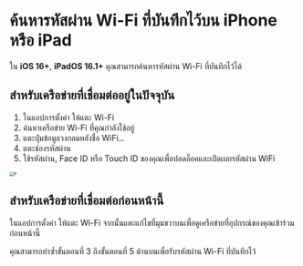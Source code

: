 # ค้นหารหัสผ่าน Wi-Fi ที่บันทึกไว้บน iPhone หรือ iPad

ใน **iOS 16+**, **iPadOS 16.1+** คุณสามารถค้นหารหัสผ่าน Wi-Fi ที่บันทึกไว้ได้

## สำหรับเครือข่ายที่เชื่อมต่ออยู่ในปัจจุบัน

1. ในแอปการตั้งค่า ให้แตะ Wi-Fi
2. ค้นหาเครือข่าย Wi-Fi ที่คุณกำลังใช้อยู่
3. แตะปุ่มข้อมูลวงกลมหลังชื่อ WiFi<img src="https://support.apple.com/library/content/dam/edam/applecare/images/en_US/iOS/ios-16-info-circle-blue-hollow.png" alt="img" style="zoom:25%;" />
4. แตะช่องรหัสผ่าน
5. ใช้รหัสผ่าน, Face ID หรือ Touch ID ของคุณเพื่อปลดล็อคและเปิดเผยรหัสผ่าน WiFi

<img src="https://support.apple.com/library/content/dam/edam/applecare/images/en_US/iOS/ios-16-iphone-14-pro-wifi-name-more-info-password-on-tap.png" alt="P" style="zoom:50%;" />



## สำหรับเครือข่ายที่เชื่อมต่อก่อนหน้านี้

ในแอปการตั้งค่า ให้แตะ Wi-Fi จากนั้นแตะแก้ไขที่มุมขวาบนเพื่อดูเครือข่ายที่อุปกรณ์ของคุณเข้าร่วมก่อนหน้านี้

คุณสามารถทำซ้ำขั้นตอนที่ 3 ถึงขั้นตอนที่ 5 ด้านบนเพื่อรับรหัสผ่าน Wi-Fi ที่บันทึกไว้







